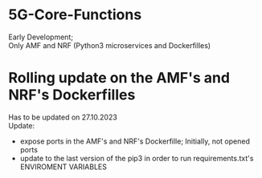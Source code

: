 # 5G-Core-Functions
Early Development; <br>
Only AMF and NRF (Python3 microservices and Dockerfilles)


# Rolling update on the AMF's and NRF's Dockerfilles
Has to be updated on 27.10.2023 <br>
Update:<br>
- expose ports in the AMF's and NRF's Dockerfille; Initially, not opened ports <br>
- update to the last version of the pip3 in order to run requirements.txt's ENVIROMENT VARIABLES
